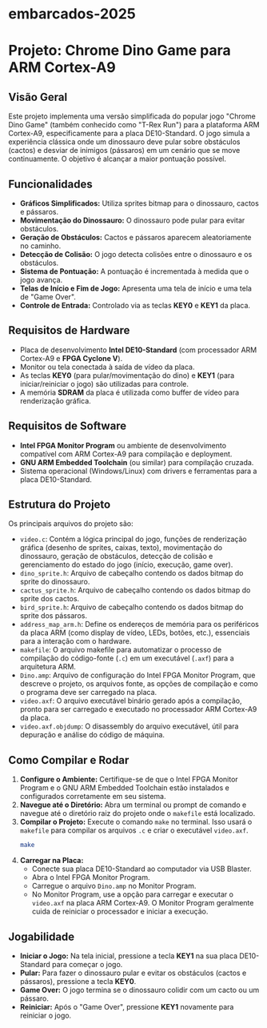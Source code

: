 # embarcados-2025

# Projeto: Chrome Dino Game para ARM Cortex-A9

## Visão Geral

Este projeto implementa uma versão simplificada do popular jogo "Chrome Dino Game" (também conhecido como "T-Rex Run") para a plataforma ARM Cortex-A9, especificamente para a placa DE10-Standard. O jogo simula a experiência clássica onde um dinossauro deve pular sobre obstáculos (cactos) e desviar de inimigos (pássaros) em um cenário que se move continuamente. O objetivo é alcançar a maior pontuação possível.

## Funcionalidades

* **Gráficos Simplificados:** Utiliza sprites bitmap para o dinossauro, cactos e pássaros.
* **Movimentação do Dinossauro:** O dinossauro pode pular para evitar obstáculos.
* **Geração de Obstáculos:** Cactos e pássaros aparecem aleatoriamente no caminho.
* **Detecção de Colisão:** O jogo detecta colisões entre o dinossauro e os obstáculos.
* **Sistema de Pontuação:** A pontuação é incrementada à medida que o jogo avança.
* **Telas de Início e Fim de Jogo:** Apresenta uma tela de início e uma tela de "Game Over".
* **Controle de Entrada:** Controlado via as teclas **KEY0** e **KEY1** da placa.

## Requisitos de Hardware

* Placa de desenvolvimento **Intel DE10-Standard** (com processador ARM Cortex-A9 e **FPGA Cyclone V**).
* Monitor ou tela conectada à saída de vídeo da placa.
* As teclas **KEY0** (para pular/movimentação do dino) e **KEY1** (para iniciar/reiniciar o jogo) são utilizadas para controle.
* A memória **SDRAM** da placa é utilizada como buffer de vídeo para renderização gráfica.

## Requisitos de Software

* **Intel FPGA Monitor Program** ou ambiente de desenvolvimento compatível com ARM Cortex-A9 para compilação e deployment.
* **GNU ARM Embedded Toolchain** (ou similar) para compilação cruzada.
* Sistema operacional (Windows/Linux) com drivers e ferramentas para a placa DE10-Standard.

## Estrutura do Projeto

Os principais arquivos do projeto são:

* `video.c`: Contém a lógica principal do jogo, funções de renderização gráfica (desenho de sprites, caixas, texto), movimentação do dinossauro, geração de obstáculos, detecção de colisão e gerenciamento do estado do jogo (início, execução, game over).
* `dino_sprite.h`: Arquivo de cabeçalho contendo os dados bitmap do sprite do dinossauro.
* `cactus_sprite.h`: Arquivo de cabeçalho contendo os dados bitmap do sprite dos cactos.
* `bird_sprite.h`: Arquivo de cabeçalho contendo os dados bitmap do sprite dos pássaros.
* `address_map_arm.h`: Define os endereços de memória para os periféricos da placa ARM (como display de vídeo, LEDs, botões, etc.), essenciais para a interação com o hardware.
* `makefile`: O arquivo makefile para automatizar o processo de compilação do código-fonte (`.c`) em um executável (`.axf`) para a arquitetura ARM.
* `Dino.amp`: Arquivo de configuração do Intel FPGA Monitor Program, que descreve o projeto, os arquivos fonte, as opções de compilação e como o programa deve ser carregado na placa.
* `video.axf`: O arquivo executável binário gerado após a compilação, pronto para ser carregado e executado no processador ARM Cortex-A9 da placa.
* `video.axf.objdump`: O disassembly do arquivo executável, útil para depuração e análise do código de máquina.

## Como Compilar e Rodar

1.  **Configure o Ambiente:** Certifique-se de que o Intel FPGA Monitor Program e o GNU ARM Embedded Toolchain estão instalados e configurados corretamente em seu sistema.
2.  **Navegue até o Diretório:** Abra um terminal ou prompt de comando e navegue até o diretório raiz do projeto onde o `makefile` está localizado.
3.  **Compilar o Projeto:** Execute o comando `make` no terminal. Isso usará o `makefile` para compilar os arquivos `.c` e criar o executável `video.axf`.
    ```bash
    make
    ```
4.  **Carregar na Placa:**
    * Conecte sua placa DE10-Standard ao computador via USB Blaster.
    * Abra o Intel FPGA Monitor Program.
    * Carregue o arquivo `Dino.amp` no Monitor Program.
    * No Monitor Program, use a opção para carregar e executar o `video.axf` na placa ARM Cortex-A9. O Monitor Program geralmente cuida de reiniciar o processador e iniciar a execução.

## Jogabilidade

* **Iniciar o Jogo:** Na tela inicial, pressione a tecla **KEY1** na sua placa DE10-Standard para começar o jogo.
* **Pular:** Para fazer o dinossauro pular e evitar os obstáculos (cactos e pássaros), pressione a tecla **KEY0**.
* **Game Over:** O jogo termina se o dinossauro colidir com um cacto ou um pássaro.
* **Reiniciar:** Após o "Game Over", pressione **KEY1** novamente para reiniciar o jogo.
